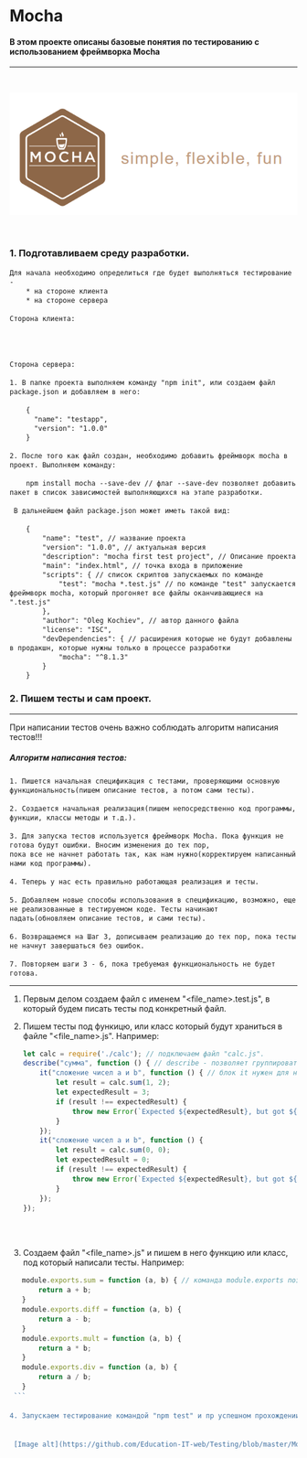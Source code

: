 #            Mocha
#### В этом проекте описаны базовые понятия по тестированию с использованием фреймворка Mocha
<hr>
<br>

![Image alt](https://github.com/Education-IT-web/Testing/blob/master/Mocha/Start%20testing/logo.png)

<br>

### 1. Подготавливаем среду разработки. 

    Для начала необходимо определиться где будет выполняться тестирование - 
        * на стороне клиента
        * на стороне сервера
   
    Сторона клиента:




    Сторона сервера:

    1. В папке проекта выполняем команду "npm init", или создаем файл package.json и добавляем в него:
    
        {
          "name": "testapp",
          "version": "1.0.0"
        }
    
    2. После того как файл создан, необходимо добавить фреймворк mocha в проект. Выполняем команду:
        
        npm install mocha --save-dev // флаг --save-dev позволяет добавить пакет в список зависимостей выполняющихся на этапе разработки. 
        
     В дальнейшем файл package.json может иметь такой вид:
     
        {
            "name": "test", // название проекта
            "version": "1.0.0", // актуальная версия
            "description": "mocha first test project", // Описание проекта
            "main": "index.html", // точка входа в приложение
            "scripts": { // список скриптов запускаемых по команде
                "test": "mocha *.test.js" // по команде "test" запускается фреймворк mocha, который прогоняет все файлы оканчивающиеся на ".test.js"
            },
            "author": "Oleg Kochiev", // автор данного файла
            "license": "ISC", 
            "devDependencies": { // расширения которые не будут добавлены в продакшн, которые нужны только в процессе разработки
                "mocha": "^8.1.3"
            }
        }

    
    
###  2. Пишем тесты и сам проект. 
<hr>

   При написании тестов очень важно соблюдать алгоритм написания тестов!!!

##### Алгоритм написания тестов:


    1. Пишется начальная спецификация с тестами, проверяющими основную функциональность(пишем описание тестов, а потом сами тесты).

    2. Создается начальная реализация(пишем непосредственно код программы, функции, классы методы и т.д.).

    3. Для запуска тестов используется фреймворк Mocha. Пока функция не готова будут ошибки. Вносим изменения до тех пор, 
    пока все не начнет работать так, как нам нужно(корректируем написанный нами код программы).

    4. Теперь у нас есть правильно работающая реализация и тесты.

    5. Добавляем новые способы использования в спецификацию, возможно, еще не реализованные в тестируемом коде. Тесты начинают 
    падать(обновляем описание тестов, и сами тесты).

    6. Возвращаемся на Шаг 3, дописываем реализацию до тех пор, пока тесты не начнут завершаться без ошибок.

    7. Повторяем шаги 3 - 6, пока требуемая функциональность не будет готова.
<hr>  

   1. Первым делом создаем файл  с именем "<file_name>.test.js", в который будем писать тесты под конкретный файл.
   
   2. Пишем тесты под функицю, или класс который будут храниться в файле "<file_name>.js". Например:
      ```js
      let calc = require('./calc'); // подключаем файл "calc.js".
      describe("сумма", function () { // describe - позволяет группировать тесты по функциям или классам.
          it("сложение чисел a и b", function () { // блок it нужен для написания множества тестов для одной функции или класса.
              let result = calc.sum(1, 2);
              let expectedResult = 3;
              if (result !== expectedResult) {
                  throw new Error(`Expected ${expectedResult}, but got ${result}`)
              }
          });
          it("сложение чисел a и b", function () {
              let result = calc.sum(0, 0);
              let expectedResult = 0;
              if (result !== expectedResult) {
                  throw new Error(`Expected ${expectedResult}, but got ${result}`)
              }
          });
      });
      ```
<br><br>

   3. Создаем файл "<file_name>.js" и пишем в него функцию или класс, под который написали тесты. Например:
   ```js
      module.exports.sum = function (a, b) { // команда module.exports позволяет экспортировать указанную функцию
          return a + b;
      }
      module.exports.diff = function (a, b) {
          return a - b;
      }
      module.exports.mult = function (a, b) {
          return a * b;
      }
      module.exports.div = function (a, b) {
          return a / b;
      }
    ```
   
   4. Запускаем тестирование командой "npm test" и пр успешном прохождении тестов увидим на экране такое сообщение:
   

    [Image alt](https://github.com/Education-IT-web/Testing/blob/master/Mocha/success_test.png)

